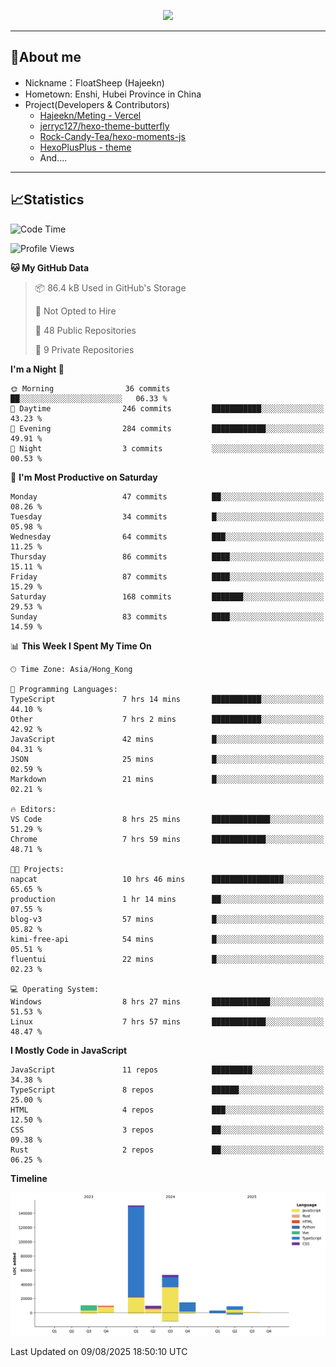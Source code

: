 <p align="center">
   <a href="https://git.io/typing-svg"><img src="https://readme-typing-svg.demolab.com?font=Fira+Code&pause=1000&color=F7DD11&center=true&vCenter=true&width=435&lines=Floating+in+the+clouds~;I'm+glad+to+meet+you+again" /></a>
</p>

---

## 🥱About me

- Nickname：FloatSheep (Hajeekn)
- Hometown: Enshi, Hubei Province in China
- Project(Developers & Contributors)
   - [Hajeekn/Meting - Vercel](https://github.com/hajeekn/vercel-meting)
   - [jerryc127/hexo-theme-butterfly](https://github.com/jerryc127/hexo-theme-butterfly)
   - [Rock-Candy-Tea/hexo-moments-js](https://github.com/Rock-Candy-Tea/hexo-moments-js)
   - [HexoPlusPlus - theme](https://github.com/HexoPlusPlus/HexoPlusPlus)
   - And....

---

## 📈Statistics

<!--START_SECTION:waka-->
![Code Time](http://img.shields.io/badge/Code%20Time-542%20hrs%201%20min-blue)

![Profile Views](http://img.shields.io/badge/Profile%20Views-1-blue)

**🐱 My GitHub Data** 

> 📦 86.4 kB Used in GitHub's Storage 
 > 
> 🚫 Not Opted to Hire
 > 
> 📜 48 Public Repositories 
 > 
> 🔑 9 Private Repositories 
 > 
**I'm a Night 🦉** 

```text
🌞 Morning                36 commits          ██░░░░░░░░░░░░░░░░░░░░░░░   06.33 % 
🌆 Daytime                246 commits         ███████████░░░░░░░░░░░░░░   43.23 % 
🌃 Evening                284 commits         ████████████░░░░░░░░░░░░░   49.91 % 
🌙 Night                  3 commits           ░░░░░░░░░░░░░░░░░░░░░░░░░   00.53 % 
```
📅 **I'm Most Productive on Saturday** 

```text
Monday                   47 commits          ██░░░░░░░░░░░░░░░░░░░░░░░   08.26 % 
Tuesday                  34 commits          █░░░░░░░░░░░░░░░░░░░░░░░░   05.98 % 
Wednesday                64 commits          ███░░░░░░░░░░░░░░░░░░░░░░   11.25 % 
Thursday                 86 commits          ████░░░░░░░░░░░░░░░░░░░░░   15.11 % 
Friday                   87 commits          ████░░░░░░░░░░░░░░░░░░░░░   15.29 % 
Saturday                 168 commits         ███████░░░░░░░░░░░░░░░░░░   29.53 % 
Sunday                   83 commits          ████░░░░░░░░░░░░░░░░░░░░░   14.59 % 
```


📊 **This Week I Spent My Time On** 

```text
🕑︎ Time Zone: Asia/Hong_Kong

💬 Programming Languages: 
TypeScript               7 hrs 14 mins       ███████████░░░░░░░░░░░░░░   44.10 % 
Other                    7 hrs 2 mins        ███████████░░░░░░░░░░░░░░   42.92 % 
JavaScript               42 mins             █░░░░░░░░░░░░░░░░░░░░░░░░   04.31 % 
JSON                     25 mins             █░░░░░░░░░░░░░░░░░░░░░░░░   02.59 % 
Markdown                 21 mins             █░░░░░░░░░░░░░░░░░░░░░░░░   02.21 % 

🔥 Editors: 
VS Code                  8 hrs 25 mins       █████████████░░░░░░░░░░░░   51.29 % 
Chrome                   7 hrs 59 mins       ████████████░░░░░░░░░░░░░   48.71 % 

🐱‍💻 Projects: 
napcat                   10 hrs 46 mins      ████████████████░░░░░░░░░   65.65 % 
production               1 hr 14 mins        ██░░░░░░░░░░░░░░░░░░░░░░░   07.55 % 
blog-v3                  57 mins             █░░░░░░░░░░░░░░░░░░░░░░░░   05.82 % 
kimi-free-api            54 mins             █░░░░░░░░░░░░░░░░░░░░░░░░   05.51 % 
fluentui                 22 mins             █░░░░░░░░░░░░░░░░░░░░░░░░   02.23 % 

💻 Operating System: 
Windows                  8 hrs 27 mins       █████████████░░░░░░░░░░░░   51.53 % 
Linux                    7 hrs 57 mins       ████████████░░░░░░░░░░░░░   48.47 % 
```

**I Mostly Code in JavaScript** 

```text
JavaScript               11 repos            █████████░░░░░░░░░░░░░░░░   34.38 % 
TypeScript               8 repos             ██████░░░░░░░░░░░░░░░░░░░   25.00 % 
HTML                     4 repos             ███░░░░░░░░░░░░░░░░░░░░░░   12.50 % 
CSS                      3 repos             ██░░░░░░░░░░░░░░░░░░░░░░░   09.38 % 
Rust                     2 repos             ██░░░░░░░░░░░░░░░░░░░░░░░   06.25 % 
```



**Timeline**

![Lines of Code chart](https://raw.githubusercontent.com/FloatSheep/FloatSheep/main/assets/bar_graph.png)


 Last Updated on 09/08/2025 18:50:10 UTC
<!--END_SECTION:waka-->

